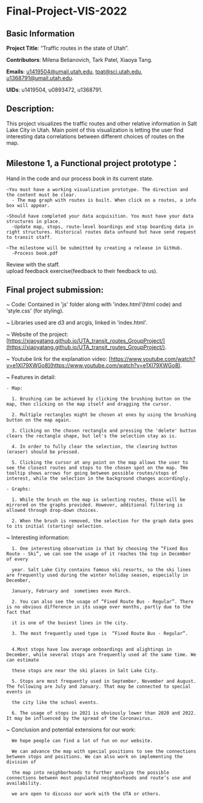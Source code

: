 # Final-Project-VIS-2022
## Basic Information
**Project Title**: “Traffic routes in the state of Utah”.

**Contributors**: Milena Belianovich, Tark Patel, Xiaoya Tang.

**Emails**: u1419504@umail.utah.edu, tpat@sci.utah.edu, u1368791@umail.utah.edu.

**UIDs**: u1419504, u0893472, u1368791.

## Description: 
This project visualizes the traffic routes and other relative information in Salt Lake City in Utah.
Main point of this visualization is letting the user find interesting data correlations between different choices of routes on the map.

## Milestone 1, a Functional project prototype：
  Hand in the code and our process book in its current state.

    ~You must have a working visualization prototype. The direction and the content must be clear.
      - The map graph with routes is built. When click on a routes, a info box will appear.
      
    ~Should have completed your data acquisition. You must have your data structures in place.
      -Update map, stops, route-level boardings and stop boarding data in right structures. Historical routes data unfound but have send request to transit staff.
      
    ~The milestone will be submitted by creating a release in GitHub.
      -Process book.pdf
    
  Review with the staff.\
  upload feedback exercise(feedback to their feedback to us).
  
 ## Final project submission: 
 ~ Code: Contained in 'js' folder along with 'index.html'(html code) and 'style.css' (for styling).  

 ~ Libraries used are d3 and arcgis, linked in 'index.html'.   

 ~ Website of the project:  [https://xiaoyatang.github.io/UTA_transit_routes_GroupProject/](https://xiaoyatang.github.io/UTA_transit_routes_GroupProject/).

 ~ Youtube link for the explanation video:  [https://www.youtube.com/watch?v=e1XI79XWGo8](https://www.youtube.com/watch?v=e1XI79XWGo8).

 ~ Features in detail:

    - Map:

      1. Brushing can be achieved by clicking the brushing button on the map, then clicking on the map itself and dragging the cursor.

      2. Multiple rectangles might be chosen at ones by using the brushing button on the map again.

      3. Clicking on the chosen rectangle and pressing the 'delete' button clears the rectangle shape, but let's the selection stay as is.

      4. In order to fully clear the selection, the clearing button (eraser) should be pressed.

      5. Clicking the cursor at any point on the map allows the user to see the closest routes and stops to the chosen spot on the map. THe tooltip shows arrows for going between possible routes/stops of interest, while the selection in the background changes accordingly.

    - Graphs:

      1. While the brush on the map is selecting routes, those will be mirrored on the graphs provided. However, additional filtering is allowed through drop-down choices.

      2. When the brush is removed, the selection for the graph data goes to its initial (starting) selection.
~ Interesting information:  

      1. One interesting observation is that by choosing the “Fixed Bus Route - Ski”, we can see the usage of it reaches the top in December of every 

      year. Salt Lake City contains famous ski resorts, so the ski lines are frequently used during the winter holiday season, especially in December,
      
      January, February and  sometimes even March.
      
      2. You can also see the usage of “Fixed Route Bus - Regular”. There is no obvious difference in its usage over months, partly due to the fact that
      
      it is one of the busiest lines in the city.

      3. The most frequently used type is  “Fixed Route Bus - Regular”. 
      
      
      4.Most stops have low average onboardings and alightings in December, while several stops are frequently used at the same time. We can estimate
      
      these stops are near the ski places in Salt Lake City.
      
      5. Stops are most frequently used in September, November and August. The following are July and January. That may be connected to special events in
      
      the city like the school events.
      
      6. The usage of stops in 2021 is obviously lower than 2020 and 2022. It may be influenced by the spread of the Coronavirus.
      
~ Conclusion and potential extensions for our work:

      We hope people can find a lot of fun on our website.
      
      We can advance the map with special positions to see the connections between stops and positions. We can also work on implementing the division of
      
      the map into neighborhoods to further analyze the possible connections between most populated neighborhoods and route’s use and availability.
      
      we are open to discuss our work with the UTA or others.
      
      


